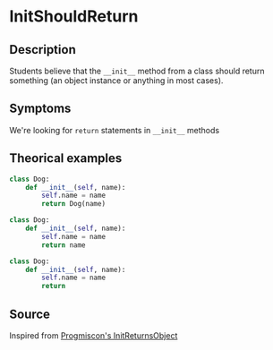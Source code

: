 # InitShouldReturn

## Description

Students believe that the `__init__` method from a class should return something (an object instance or anything in most cases).

## Symptoms

We're looking for `return` statements in `__init__` methods

## Theorical examples

```py
class Dog:
    def __init__(self, name):
        self.name = name
        return Dog(name)
```

```py
class Dog:
    def __init__(self, name):
        self.name = name
        return name
```

```py
class Dog:
    def __init__(self, name):
        self.name = name
        return
```

## Source
Inspired from [Progmiscon's InitReturnsObject](https://progmiscon.org/misconceptions/Python/InitReturnsObject/)